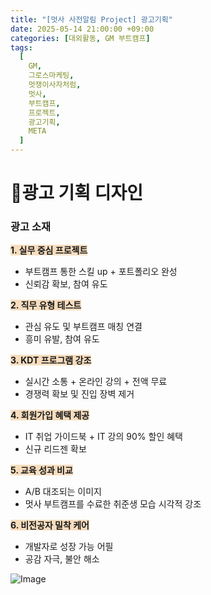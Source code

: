 ```yaml
---
title: "[멋사 사전알림 Project] 광고기획"
date: 2025-05-14 21:00:00 +09:00
categories: [대외활동, GM 부트캠프]
tags:
  [
    GM,
    그로스마케팅,
    멋쟁이사자처럼,
    멋사,
    부트캠프,
    프로젝트,
    광고기획,
    META
  ]
---
```


# **🎨광고 기획 디자인**

### **광고 소재**

<span style="background-color: #F7DDBE;">**1. 실무 중심 프로젝트**</span>
  - 부트캠프 통한 스킬 up + 포트폴리오 완성
  - 신뢰감 확보, 참여 유도

<span style="background-color: #F7DDBE;">**2. 직무 유형 테스트**</span>
  - 관심 유도 및 부트캠프 매칭 연결
  - 흥미 유발, 참여 유도

<span style="background-color: #F7DDBE;">**3. KDT 프로그램 강조**</span>
  - 실시간 소통 + 온라인 강의 + 전액 무료
  - 경쟁력 확보 및 진입 장벽 제거

<span style="background-color: #F7DDBE;">**4. 회원가입 혜택 제공**</span>
  - IT 취업 가이드북 + IT 강의 90% 할인 혜택
  - 신규 리드젠 확보

<span style="background-color: #F7DDBE;">**5. 교육 성과 비교**</span>
  - A/B 대조되는 이미지
  - 멋사 부트캠프를 수료한 취준생 모습 시각적 강조

<span style="background-color: #F7DDBE;">**6. 비전공자 밀착 케어**</span>
  - 개발자로 성장 가능 어필
  - 공감 자극, 불안 해소

![Image](https://Zihyeoni.github.io//assets/img/project2/광고.png)